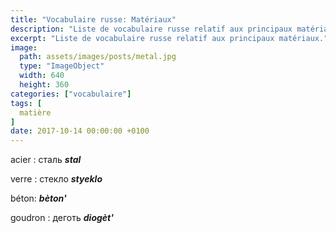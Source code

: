 ```yaml
---
title: "Vocabulaire russe: Matériaux"
description: "Liste de vocabulaire russe relatif aux principaux matériaux."
excerpt: "Liste de vocabulaire russe relatif aux principaux matériaux."
image:
  path: assets/images/posts/metal.jpg
  type: "ImageObject"
  width: 640
  height: 360
categories: ["vocabulaire"]
tags: [
  matière
]
date: 2017-10-14 00:00:00 +0100
---
```


acier
: сталь
*__stal__*

verre
: стекло
*__styeklo__*

béton:
*__bèton'__*

goudron
: деготь
*__diogèt'__*
